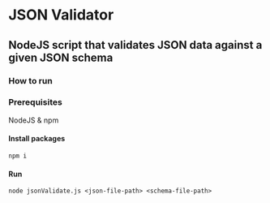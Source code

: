 # JSON Validator

## NodeJS script that validates JSON data against a given JSON schema

### How to run

### Prerequisites

NodeJS & npm

#### Install packages

    npm i

#### Run

    node jsonValidate.js <json-file-path> <schema-file-path>
